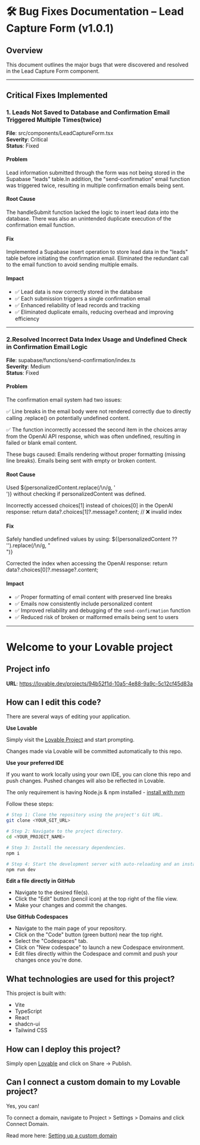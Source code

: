 # 🛠 Bug Fixes Documentation – Lead Capture Form (v1.0.1)

## Overview

This document outlines the major bugs that were discovered and resolved in the
Lead Capture Form component.

---

## Critical Fixes Implemented

### 1. Leads Not Saved to Database and Confirmation Email Triggered Multiple Times(twice)
**File**: src/components/LeadCaptureForm.tsx  
**Severity**: Critical  
**Status**: Fixed  

#### Problem  
Lead information submitted through the form was not being stored in the Supabase "leads" table.In addition, the "send-confirmation" email function was triggered twice, resulting in multiple confirmation emails being sent.

#### Root Cause  
The handleSubmit function lacked the logic to insert lead data into the database.
There was also an unintended duplicate execution of the confirmation email function.

#### Fix  
Implemented a Supabase insert operation to store lead data in the "leads" table before initiating the confirmation email.
Eliminated the redundant call to the email function to avoid sending multiple emails.

#### Impact

- ✅ Lead data is now correctly stored in the database  
- ✅ Each submission triggers a single confirmation email  
- ✅ Enhanced reliability of lead records and tracking  
- ✅ Eliminated duplicate emails, reducing overhead and improving efficiency  

---

### 2.Resolved Incorrect Data Index Usage and Undefined Check in Confirmation Email Logic

**File**: supabase/functions/send-confirmation/index.ts  
**Severity**: Medium  
**Status**: Fixed

#### Problem
The confirmation email system had two issues:

   ✅  Line breaks in the email body were not rendered correctly due to directly calling .replace() on potentially undefined content.

  ✅   The function incorrectly accessed the second item in the choices array from the OpenAI API response, which was often undefined, resulting in failed or blank email content.

These bugs caused:
    Emails rendering without proper formatting (missing line breaks).
    Emails being sent with empty or broken content.

#### Root Cause
Used ${personalizedContent.replace(/\n/g, '<br>')} without checking if personalizedContent was defined.

Incorrectly accessed choices[1] instead of choices[0] in the OpenAI response:
return data?.choices[1]?.message?.content; // ❌ invalid index

#### Fix
Safely handled undefined values by using:
${(personalizedContent ?? '').replace(/\n/g, "<br>")}

Corrected the index when accessing the OpenAI response:
return data?.choices[0]?.message?.content;


#### Impact

- ✅ Proper formatting of email content with preserved line breaks  
- ✅ Emails now consistently include personalized content  
- ✅ Improved reliability and debugging of the `send-confirmation` function  
- ✅ Reduced risk of broken or malformed emails being sent to users  

---

# Welcome to your Lovable project

## Project info

**URL**: https://lovable.dev/projects/94b52f1d-10a5-4e88-9a9c-5c12cf45d83a

## How can I edit this code?

There are several ways of editing your application.

**Use Lovable**

Simply visit the [Lovable Project](https://lovable.dev/projects/94b52f1d-10a5-4e88-9a9c-5c12cf45d83a) and start prompting.

Changes made via Lovable will be committed automatically to this repo.

**Use your preferred IDE**

If you want to work locally using your own IDE, you can clone this repo and push changes. Pushed changes will also be reflected in Lovable.

The only requirement is having Node.js & npm installed - [install with nvm](https://github.com/nvm-sh/nvm#installing-and-updating)

Follow these steps:

```sh
# Step 1: Clone the repository using the project's Git URL.
git clone <YOUR_GIT_URL>

# Step 2: Navigate to the project directory.
cd <YOUR_PROJECT_NAME>

# Step 3: Install the necessary dependencies.
npm i

# Step 4: Start the development server with auto-reloading and an instant preview.
npm run dev
```

**Edit a file directly in GitHub**

- Navigate to the desired file(s).
- Click the "Edit" button (pencil icon) at the top right of the file view.
- Make your changes and commit the changes.

**Use GitHub Codespaces**

- Navigate to the main page of your repository.
- Click on the "Code" button (green button) near the top right.
- Select the "Codespaces" tab.
- Click on "New codespace" to launch a new Codespace environment.
- Edit files directly within the Codespace and commit and push your changes once you're done.

## What technologies are used for this project?

This project is built with:

- Vite
- TypeScript
- React
- shadcn-ui
- Tailwind CSS

## How can I deploy this project?

Simply open [Lovable](https://lovable.dev/projects/94b52f1d-10a5-4e88-9a9c-5c12cf45d83a) and click on Share -> Publish.

## Can I connect a custom domain to my Lovable project?

Yes, you can!

To connect a domain, navigate to Project > Settings > Domains and click Connect Domain.

Read more here: [Setting up a custom domain](https://docs.lovable.dev/tips-tricks/custom-domain#step-by-step-guide)
